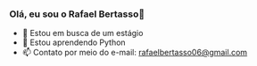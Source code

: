 ### Olá, eu sou o Rafael Bertasso👋

- 🔭 Estou em busca de um estágio
- 🌱 Estou aprendendo Python
- 📫 Contato por meio do e-mail: rafaelbertasso06@gmail.com

